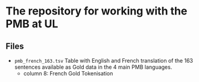 # The repository for working with the PMB at UL

## Files

 * `pmb_french_163.tsv` Table with English and French translation of the 163 sentences available as Gold data in the 4 main PMB languages.
   * column 8: French Gold Tokenisation